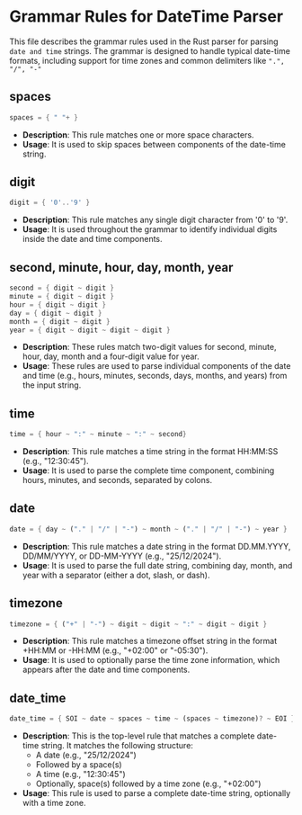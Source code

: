 # Grammar Rules for DateTime Parser

This file describes the grammar rules used in the Rust parser for parsing `date and time` strings. The grammar is designed to handle typical date-time formats, including support for time zones and common delimiters like `".", "/", "-"`

## **spaces**

```rust
spaces = { " "+ }
```

- **Description**: This rule matches one or more space characters.
- **Usage**: It is used to skip spaces between components of the date-time string.

## **digit**

```rust
digit = { '0'..'9' }
```

- **Description**: This rule matches any single digit character from '0' to '9'.
- **Usage**: It is used throughout the grammar to identify individual digits inside the date and time components.

## **second, minute, hour, day, month, year**

```rust
second = { digit ~ digit }
minute = { digit ~ digit }
hour = { digit ~ digit }
day = { digit ~ digit }
month = { digit ~ digit }
year = { digit ~ digit ~ digit ~ digit }
```

- **Description**: These rules match two-digit values for second, minute, hour, day, month and a four-digit value for year.
- **Usage**: These rules are used to parse individual components of the date and time (e.g., hours, minutes, seconds, days, months, and years) from the input string.

## **time**

```rust
time = { hour ~ ":" ~ minute ~ ":" ~ second}
```

- **Description**: This rule matches a time string in the format HH:MM:SS (e.g., "12:30:45").
- **Usage**: It is used to parse the complete time component, combining hours, minutes, and seconds, separated by colons.

## **date**

```rust
date = { day ~ ("." | "/" | "-") ~ month ~ ("." | "/" | "-") ~ year }
```

- **Description**: This rule matches a date string in the format DD.MM.YYYY, DD/MM/YYYY, or DD-MM-YYYY (e.g., "25/12/2024").
- **Usage**: It is used to parse the full date string, combining day, month, and year with a separator (either a dot, slash, or dash).

## **timezone**

```rust
timezone = { ("+" | "-") ~ digit ~ digit ~ ":" ~ digit ~ digit }
```

- **Description**: This rule matches a timezone offset string in the format +HH:MM or -HH:MM (e.g., "+02:00" or "-05:30").
- **Usage**: It is used to optionally parse the time zone information, which appears after the date and time components.

## **date_time**

```rust
date_time = { SOI ~ date ~ spaces ~ time ~ (spaces ~ timezone)? ~ EOI }
```

- **Description**: This is the top-level rule that matches a complete date-time string. It matches the following structure:
  - A date (e.g., "25/12/2024")
  - Followed by a space(s)
  - A time (e.g., "12:30:45")
  - Optionally, space(s) followed by a time zone (e.g., "+02:00")
- **Usage**: This rule is used to parse a complete date-time string, optionally with a time zone.
